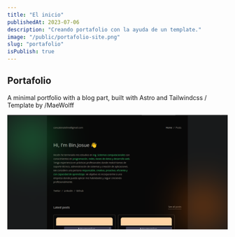 ```yaml
---
title: "El inicio"
publishedAt: 2023-07-06
description: "Creando portafolio con la ayuda de un template."
image: "/public/portafolio-site.png"
slug: "portafolio"
isPublish: true
---
```


## Portafolio

A minimal portfolio with a blog part, built with Astro and Tailwindcss / Template by /MaeWolff 


![Portafolio-capture](/public/portafolio-site.png "Portafolio")
